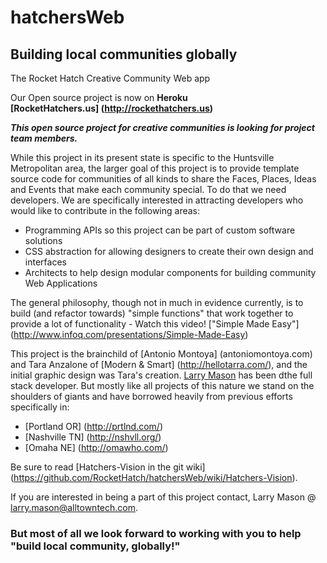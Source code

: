 hatchersWeb
===========

<h2>Building local communities globally</h2>

The Rocket Hatch Creative Community Web app

Our Open source project is now on **Heroku**<br>
**[RocketHatchers.us] (http://rockethatchers.us)**<p>

<i><b>This open source project for creative communities is looking for project team members.</b></i>  

While this project in its present state is specific to the Huntsville Metropolitan area, the larger goal of this project is to provide template source code for communities of all kinds to share the Faces, Places, Ideas and Events that make each community special. To do that we need developers. We are specifically interested in attracting developers who would like to contribute in the following areas:

* Programming APIs so this project can be part of custom software solutions
* CSS abstraction for allowing designers to create their own design and interfaces
* Architects to help design modular components for building community Web Applications

The general philosophy, though not in much in evidence currently, is to build (and refactor towards) "simple functions" that work together to provide a lot of functionality -  Watch this video! ["Simple Made Easy"] (http://www.infoq.com/presentations/Simple-Made-Easy)

This project is the brainchild of [Antonio Montoya] (antoniomontoya.com) and Tara Anzalone of [Modern & Smart] (http://hellotarra.com/), and the initial graphic design was Tara's creation. [Larry Mason](HungryProgrammer.com) has been dthe full stack developer. But mostly like all projects of this nature we stand on the shoulders of giants and have borrowed heavily from previous efforts specifically in:
* [Portland OR] (http://prtlnd.com/)
* [Nashville TN] (http://nshvll.org/)
* [Omaha NE] (http://omawho.com/)

Be sure to read [Hatchers-Vision in the git wiki] (https://github.com/RocketHatch/hatchersWeb/wiki/Hatchers-Vision).

If you are interested in being a part of this project contact, Larry Mason @ larry.mason@alltowntech.com.
 
<h3>But most of all we look forward to working with you to help "build local community, globally!"</h3>


